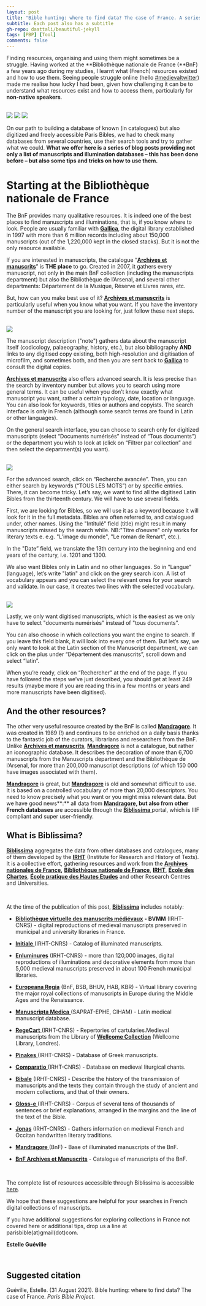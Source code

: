 ```yaml
---
layout: post
title: "Bible hunting: where to find data? The case of France. A series"
subtitle: Each post also has a subtitle
gh-repo: daattali/beautiful-jekyll
tags: [PBP] [Tool]
comments: false
---
```


Finding resources, organising and using them might sometimes be a struggle. Having worked at the **Bibliothèque nationale de France (**BnF) a few years ago during my studies, I learnt what (French) resources existed and how to use them. Seeing people struggle online (hello [#medievaltwitter](https://twitter.com/search?q=%23MedievalTwitter&src=hashtag_click)) made me realise how lucky I had been, given how challenging it can be to understand what resources exist and how to access them, particularly for **non-native speakers**.

<br>

<img src="/assets/Blog7_Fig1.png">

<img src="/assets/Blog7_Fig2.png">

<img src="/assets/Blog7_Fig3.png">

<br>

On our path to building a database of known (in catalogues) but also digitized and freely accessible Paris Bibles, we had to check many databases from several countries, use their search tools and try to gather what we could. **What we offer here is a series of blog posts providing not only a list of manuscripts and illumination databases – this has been done before – but also some tips and tricks on how to use them.**



# **Starting at the Bibliothèque nationale de France**

The BnF provides many qualitative resources. It is indeed one of the best places to find manuscripts and illuminations, that is, if you know where to look. People are usually familiar with [**Gallica**](https://gallica.bnf.fr/), the digital library established in 1997 with more than 6 million records including about 150,000 manuscripts (out of the 1,220,000 kept in the closed stacks). But it is not the only resource available.

If you are interested in manuscripts, the catalogue “[**Archives et manuscrits**](https://archivesetmanuscrits.bnf.fr)” is **THE place** to go. Created in 2007, it gathers every manuscript, not only in the main BnF collection (including the manuscripts department) but also the Bibliothèque de l’Arsenal, and several other departments: Département de la Musique, Réserve et Livres rares, etc.

But, how can you make best use of it? [**Archives et manuscrits**](https://archivesetmanuscrits.bnf.fr) is particularly useful when you know what you want. If you have the inventory number of the manuscript you are looking for, just follow these next steps.

<br>

<img src="/assets/Blog7_Fig4.png">

<br>

The manuscript description ("note") gathers data about the manuscript itself (codicology, palaeography, history, etc.), but also bibliography **AND** links to any digitised copy existing, both high-resolution and digitisation of microfilm, and sometimes both, and then you are sent back to [**Gallica**](https://gallica.bnf.fr/) to consult the digital copies.

[**Archives et manuscrits**](https://archivesetmanuscrits.bnf.fr) also offers advanced search. It is less precise than the search by inventory number but allows you to search using more general terms. It can be useful when you don’t know exactly what manuscript you want, rather a certain typology, date, location or language. You can also look for keywords, titles or authors and copyists. The search interface is only in French (although some search terms are found in Latin or other languages).

On the general search interface, you can choose to search only for digitized manuscripts (select “Documents numérisés” instead of “Tous documents”) or the department you wish to look at (click on “Filtrer par collection” and then select the department(s) you want).

<br>

<img src="/assets/Blog7_Fig5.png">

<br>

For the advanced search, click on “Recherche avancée”. Then, you can either search by keywords (“TOUS LES MOTS”) or by specific entries. There, it can become tricky. Let’s say, we want to find all the digitised Latin Bibles from the thirteenth century. We will have to use several fields. 

First, we are looking for Bibles, so we will use it as a keyword because it will look for it in the full metadata. Bibles are often referred to, and catalogued under, other names. Using the "Intitulé" field (title) might result in many manuscripts missed by the search while. NB:"Titre d’oeuvre" only works for literary texts e. e.g. "L’image du monde", "Le roman de Renart", etc.). 

In the "Date” field, we translate the 13th century into the beginning and end years of the century, i.e. 1201 and 1300.

We also want Bibles only in Latin and no other languages. So in "Langue" (language), let’s write "latin" and click on the grey search icon. A list of vocabulary appears and you can select the relevant ones for your search and validate. In our case, it creates two lines with the selected vocabulary.

<br>

<img src="/assets/Blog7_Fig6.png">

<br>

Lastly, we only want digitised manuscripts, which is the easiest as we only have to select "documents numérisés" instead of "tous documents”.

You can also choose in which collections you want the engine to search. If you leave this field blank, it will look into every one of them. But let’s say, we only want to look at the Latin section of the Manuscript department, we can click on the plus under “Département des manuscrits”, scroll down and select “latin”.

When you’re ready, click on “Rechercher” at the end of the page. If you have followed the steps we’ve just described, you should get at least 249 results (maybe more if you are reading this in a few months or years and more manuscripts have been digitised).



## **And the other resources?**

The other very useful resource created by the BnF is called [**Mandragore**](http://mandragore.bnf.fr/html/accueil.html). It was created in 1989 (!) and continues to be enriched on a daily basis thanks to the fantastic job of the curators, librarians and researchers from the BnF. Unlike [**Archives et manuscrits**](https://archivesetmanuscrits.bnf.fr), [**Mandragore**](http://mandragore.bnf.fr/html/accueil.html) is not a catalogue, but rather an iconographic database. It describes the decoration of more than 6,700 manuscripts from the Manuscripts department and the Bibliothèque de l’Arsenal, for more than 200,000 manuscript descriptions (of which 150 000 have images associated with them).

[**Mandragore**](http://mandragore.bnf.fr/html/accueil.html) is great, but [**Mandragore**](http://mandragore.bnf.fr/html/accueil.html) is old and somewhat difficult to use. It is based on a controlled vocabulary of more than 20,000 descriptors. You need to know precisely what you want or you might miss relevant data. But we have good news**:** all data from [**Mandragore**](http://mandragore.bnf.fr/html/accueil.html)**, but also from other French databases** are accessible through the [**Biblissima** ](https://portail.biblissima.fr/)portal, which is IIIF compliant and super user-friendly.



## **What is Biblissima?**

[**Biblissima**](https://portail.biblissima.fr/) aggregates the data from other databases and catalogues, many of them developed by the [**IRHT**](https://www.irht.cnrs.fr/) (Institute for Research and History of Texts). It is a collective effort, gathering resources and work from the [**Archives nationales de France**](https://www.archives-nationales.culture.gouv.fr/)**,** [**Bibliothèque nationale de France**](https://www.bnf.fr/fr), [**IRHT**](https://www.irht.cnrs.fr/), [**École** **des Chartes**](http://www.chartes.psl.eu/), [**École pratique des Hautes Etudes**](https://www.ephe.psl.eu/) and other Research Centres and Universities.

<br>

At the time of the publication of this post, [**Biblissima**](https://portail.biblissima.fr/) includes notably:

- [**Bibliothèque virtuelle des manuscrits médiévaux**](https://bvmm.irht.cnrs.fr/) **- BVMM** (IRHT-CNRS) - digital reproductions of medieval manuscripts preserved in municipal and university libraries in France.

- [**Initiale** ](http://initiale.irht.cnrs.fr)(IRHT-CNRS) - Catalog of illuminated manuscripts.

- [**Enluminures**](http://www.enluminures.culture.fr/documentation/enlumine/fr/index3.html) (IRHT-CNRS) - more than 120,000 images, digital reproductions of illuminations and decorative elements from more than 5,000 medieval manuscripts preserved in about 100 French municipal libraries.

- [**Europeana Regia**](https://www.europeana.eu/fr/exhibitions/royal-book-collections) (BnF, BSB, BHUV, HAB, KBR) - Virtual library covering the major royal collections of manuscripts in Europe during the Middle Ages and the Renaissance.

- [**Manuscripta Medica** ](http://www.manuscripta-medica.com)(SAPRAT-EPHE, CIHAM) - Latin medical manuscript database.

- [**RegeCart** ](http://regecart.irht.cnrs.fr)(IRHT-CNRS) - Repertories of cartularies.Medieval manuscripts from the Library of [**Wellcome Collection**](http://wellcomelibrary.org) (Wellcome Library, Londres).

- [**Pinakes** ](http://pinakes.irht.cnrs.fr)(IRHT-CNRS) - Database of Greek manuscripts.

- [**Comparatio** ](http://comparatio.irht.cnrs.fr)(IRHT-CNRS) - Database on medieval liturgical chants.

- [**Bibale**](https://bibale.irht.cnrs.fr/) (IRHT-CNRS) - Describe the history of the transmission of manuscripts and the texts they contain through the study of ancient and modern collections, and that of their owners.

- [**Gloss-e** ](https://gloss-e.irht.cnrs.fr/)(IRHT-CNRS) - Corpus of several tens of thousands of sentences or brief explanations, arranged in the margins and the line of the text of the Bible.

- [**Jonas**](https://jonas.irht.cnrs.fr/) (IRHT-CNRS) - Gathers information on medieval French and Occitan handwritten literary traditions.

- [**Mandragore** ](http://mandragore.bnf.fr)(BnF) - Base of illuminated manuscripts of the BnF.

- [**BnF Archives et Manuscrits**](http://archivesetmanuscrits.bnf.fr) - Catalogue of manuscripts of the BnF.

  <br>

The complete list of resources accessible through Biblissima is accessible [here](https://projet.biblissima.fr/fr/ressources/ressources-biblissima?lang=en).

We hope that these suggestions are helpful for your searches in French digital collections of manuscripts. 

If you have additional suggestions for exploring collections in France not covered here or additional tips, drop us a line at parisbible(at)gmail(dot)com. 



**Estelle Guéville**

<br>

## **Suggested citation**

Guéville, Estelle. (31 August 2021). Bible hunting: where to find data? The case of France. *Paris Bible Project.*

